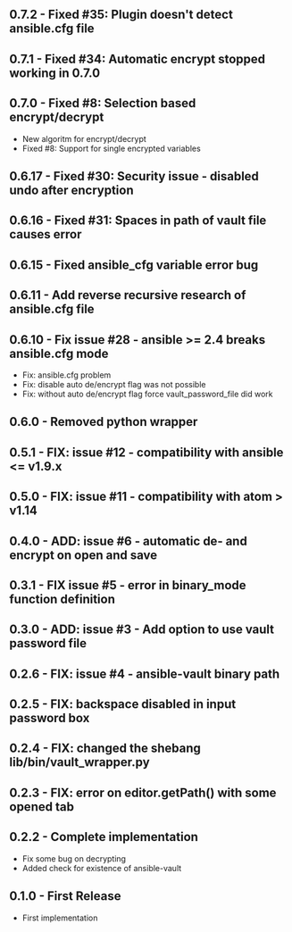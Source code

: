 ## 0.7.2 - Fixed #35: Plugin doesn't detect ansible.cfg file

## 0.7.1 - Fixed #34: Automatic encrypt stopped working in 0.7.0

## 0.7.0 - Fixed #8: Selection based encrypt/decrypt
* New algoritm for encrypt/decrypt
* Fixed #8: Support for single encrypted variables

## 0.6.17 - Fixed #30: Security issue - disabled undo after encryption

## 0.6.16 - Fixed #31: Spaces in path of vault file causes error

## 0.6.15 - Fixed ansible_cfg variable error bug

## 0.6.11 - Add reverse recursive research of ansible.cfg file

## 0.6.10 - Fix issue #28 - ansible >= 2.4 breaks ansible.cfg mode
* Fix: ansible.cfg problem
* Fix: disable auto de/encrypt flag was not possible
* Fix: without auto de/encrypt flag force vault_password_file did work

## 0.6.0 - Removed python wrapper

## 0.5.1 - FIX: issue #12 - compatibility with ansible <= v1.9.x

## 0.5.0 - FIX: issue #11 - compatibility with atom > v1.14

## 0.4.0 - ADD: issue #6 - automatic de- and encrypt on open and save

## 0.3.1 - FIX issue #5 - error in binary_mode function definition

## 0.3.0 - ADD: issue #3 - Add option to use vault password file

## 0.2.6 - FIX: issue #4 - ansible-vault binary path

## 0.2.5 - FIX: backspace disabled in input password box

## 0.2.4 - FIX: changed the shebang lib/bin/vault_wrapper.py

## 0.2.3 - FIX: error on editor.getPath() with some opened tab

## 0.2.2 - Complete implementation
* Fix some bug on decrypting
* Added check for existence of ansible-vault

## 0.1.0 - First Release
* First implementation
